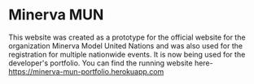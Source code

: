 # Minerva MUN
This website was created as a prototype for the official website for the organization Minerva Model United Nations and was also used for the registration for multiple nationwide events. It is now being used for the developer's portfolio. You can find the running website here- https://minerva-mun-portfolio.herokuapp.com
